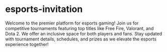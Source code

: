 # esports-invitation
Welcome to the premier platform for esports gaming! Join us for competitive tournaments featuring top titles like Free Fire, Valorant, and Dota 2. We offer an inclusive space for both players and fans. Stay updated with tournament details, schedules, and prizes as we elevate the esports experience together!

